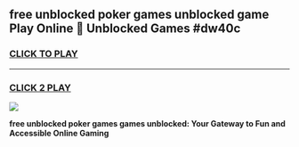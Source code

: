 
## free unblocked poker games unblocked game Play Online 👋 Unblocked Games #dw40c
<h3>
<a href="https://premium.freeplayer.one?title=free_unblocked_poker_games&ref=21F">CLICK TO PLAY</a></h3>
<hr>

<h3>
<a href="https://premium.freeplayer.one?title=free_unblocked_poker_games&ref=21F">CLICK 2 PLAY</a>
  
</h3>

<a href="https://premium.freeplayer.one?title=free_unblocked_poker_games&ref=21F/"><img src="https://clearcache.store/games.png"></a>


**free unblocked poker games games unblocked: Your Gateway to Fun and Accessible Online Gaming**
